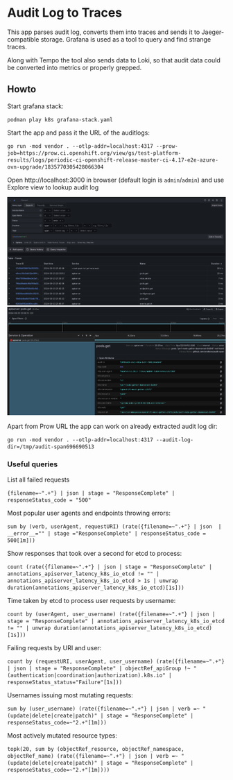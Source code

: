 # Audit Log to Traces

This app parses audit log, converts them into traces and sends it to Jaeger-compatible storage. 
Grafana is used as a tool to query and find strange traces.

Along with Tempo the tool also sends data to Loki, so that audit data could be converted into metrics 
or properly grepped.

## Howto

Start grafana stack:
```
podman play k8s grafana-stack.yaml
```

Start the app and pass it the URL of the auditlogs:
```
go run -mod vendor . --otlp-addr=localhost:4317 --prow-job=https://prow.ci.openshift.org/view/gs/test-platform-results/logs/periodic-ci-openshift-release-master-ci-4.17-e2e-azure-ovn-upgrade/1835770305428066304
```

Open http://localhost:3000 in browser (default login is `admin`/`admin`) and use Explore view to 
lookup audit log

![overview](./image.png)
![span view](./image_2.png)

Apart from Prow URL the app can work on already extracted audit log dir:
```
go run -mod vendor . --otlp-addr=localhost:4317 --audit-log-dir=/tmp/audit-span696690513
```

### Useful queries

List all failed requests
```
{filename=~".+"} | json | stage = "ResponseComplete" | responseStatus_code = "500"
```

Most popular user agents and endpoints throwing errors:
```
sum by (verb, userAgent, requestURI) (rate({filename=~".+"} | json  | __error__="" | stage ="ResponseComplete" | responseStatus_code = 500[1m]))
```

Show responses that took over a second for etcd to process:
```
count (rate({filename=~".+"} | json | stage = "ResponseComplete" | annotations_apiserver_latency_k8s_io_etcd != "" | annotations_apiserver_latency_k8s_io_etcd > 1s | unwrap duration(annotations_apiserver_latency_k8s_io_etcd)[1s]))
```

Time taken by etcd to process user requests by username:
```
count by (userAgent, user_username) (rate({filename=~".+"} | json | stage = "ResponseComplete" | annotations_apiserver_latency_k8s_io_etcd != "" | unwrap duration(annotations_apiserver_latency_k8s_io_etcd)[1s]))
```

Failing requests by URI and user:
```
count by (requestURI, userAgent, user_username) (rate({filename=~".+"} | json | stage = "ResponseComplete" | objectRef_apiGroup !~ "(authentication|coordination|authorization).k8s.io" | responseStatus_status="Failure"[1s]))
```

Usernames issuing most mutating requests:
```
sum by (user_username) (rate({filename=~".+"} | json | verb =~ "(update|delete|create|patch)" | stage = "ResponseComplete" | responseStatus_code=~"2.+"[1m]))
```

Most actively mutated resource types:
```
topk(20, sum by (objectRef_resource, objectRef_namespace, objectRef_name) (rate({filename=~".+"} | json | verb =~ "(update|delete|create|patch)" | stage = "ResponseComplete" | responseStatus_code=~"2.+"[1m])))
```
